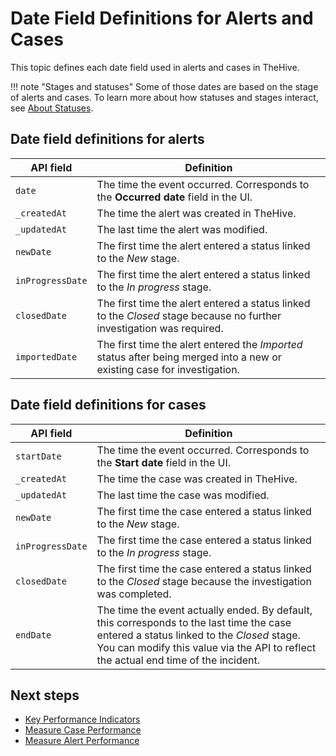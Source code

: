 # Date Field Definitions for Alerts and Cases

This topic defines each date field used in alerts and cases in TheHive.

!!! note "Stages and statuses"
    Some of those dates are based on the stage of alerts and cases. To learn more about how statuses and stages interact, see [About Statuses](../administration/status/about-statuses.md).

## Date field definitions for alerts

| API field |  Definition        |
|-----------|-------------------|
| `date`       | The time the event occurred. Corresponds to the **Occurred date** field in the UI.     |
| `_createdAt`       | The time the alert was created in TheHive. |
| `_updatedAt`       |  The last time the alert was modified.  |
| `newDate`       |  The first time the alert entered a status linked to the *New* stage.               |
| <code style="white-space: nowrap;">inProgressDate</code>  |  The first time the alert entered a status linked to the *In progress* stage. |
| `closedDate`  |  The first time the alert entered a status linked to the *Closed* stage because no further investigation was required.  |
| `importedDate`  | The first time the alert entered the *Imported* status after being merged into a new or existing case for investigation.  |

## Date field definitions for cases

| API field        | Definition        |
|------------------|-------------------|
| `startDate`       | The time the event occurred. Corresponds to the **Start date** field in the UI.   |
| `_createdAt`       | The time the case was created in TheHive. |
| `_updatedAt`       | The last time the case was modified.      |
| `newDate`       | The first time the case entered a status linked to the *New* stage. |
| <code style="white-space: nowrap;">inProgressDate</code>       | The first time the case entered a status linked to the *In progress* stage.   |
| `closedDate`       | The first time the case entered a status linked to the *Closed* stage because the investigation was completed. |
| `endDate`       | The time the event actually ended. By default, this corresponds to the last time the case entered a status linked to the *Closed* stage. You can modify this value via the API to reflect the actual end time of the incident. |

<h2>Next steps</h2>

* [Key Performance Indicators](./key-performance-indicators/key-performance-indicators.md)
* [Measure Case Performance](./key-performance-indicators/measure-case-management-performance.md)
* [Measure Alert Performance](./key-performance-indicators/measure-alert-management-performance.md)
